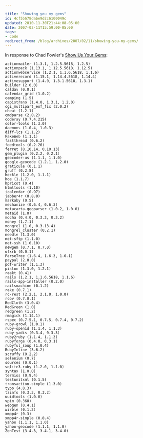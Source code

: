 ```yaml
---

title: "Showing you my gems"
id: 4cf5b678dabe9d2c6100049c
updated: 2010-11-30T21:44:08-05:00
date: 2007-02-11T15:59:00-05:00
tags:
- code
redirect_from: /blog/archives/2007/02/11/showing-you-my-gems/
---
```


In response to Chad Fowler's [Show Us Your Gems](http://www.chadfowler.com/2007/2/11/show-us-your-gems):

    actionmailer (1.3.1, 1.2.5.5618, 1.2.5)
    actionpack (1.13.1, 1.12.5.5618, 1.12.5)
    actionwebservice (1.2.1, 1.1.6.5618, 1.1.6)
    activerecord (1.15.1, 1.14.4.5618, 1.14.4)
    activesupport (1.4.0, 1.3.1.5618, 1.3.1)
    builder (2.0.0)
    caldav (0.0.1)
    calendar_grid (1.0.2)
    camping (1.5)
    capistrano (1.4.0, 1.3.1, 1.2.0)
    cgi_multipart_eof_fix (2.0.2)
    cheat (1.2.1)
    cmdparse (2.0.2)
    coderay (0.7.4.215)
    color-tools (1.3.0)
    daemons (1.0.4, 1.0.3)
    diff-lcs (1.1.2)
    FakeWeb (1.1.1)
    fastthread (0.6.2)
    feedtools (0.2.26)
    ferret (0.10.14, 0.10.13)
    gem_plugin (0.2.2, 0.2.1)
    geocoder-us (1.1.1, 1.1.0)
    google-geocode (1.2.1, 1.2.0)
    graticule (0.1.1)
    gruff (0.2.8)
    heckle (1.2.0, 1.1.1)
    hoe (1.1.7)
    hpricot (0.4)
    htmltools (1.10)
    icalendar (0.97)
    jabber4r (0.8.0)
    markaby (0.5)
    mechanize (0.6.4, 0.6.3)
    metacarta-geoparser (1.0.2, 1.0.0)
    metaid (1.0)
    mocha (0.4.0, 0.3.3, 0.3.2)
    money (1.7.1)
    mongrel (1.0, 0.3.13.4)
    mongrel_cluster (0.2.1)
    needle (1.3.0)
    net-sftp (1.1.0)
    net-ssh (1.0.10)
    newgem (0.7.1, 0.7.0)
    ofxrb (0.0.1)
    ParseTree (1.6.4, 1.6.3, 1.6.1)
    paypal (2.0.0)
    pdf-writer (1.1.3)
    piston (1.3.0, 1.2.1)
    raakt (0.41)
    rails (1.2.1, 1.1.6.5618, 1.1.6)
    rails-app-installer (0.2.0)
    railsmachine (0.1.2)
    rake (0.7.1)
    rc-rest (2.2.1, 2.1.0, 1.0.0)
    rcov (0.7.0.1)
    RedCloth (3.0.4)
    RedGreen (1.0)
    redgreen (1.2)
    rmagick (1.14.1)
    rspec (0.7.5.1, 0.7.5, 0.7.4, 0.7.2)
    ruby-growl (1.0.1)
    ruby-openid (1.1.4, 1.1.3)
    ruby-yadis (0.3.4, 0.3.3)
    ruby2ruby (1.1.4, 1.1.3)
    rubyforge (0.4.0, 0.3.1)
    rubyful_soup (1.0.4)
    RubyInline (3.6.2)
    scruffy (0.2.2)
    selenium (0.7)
    sources (0.0.1)
    sqlite3-ruby (1.2.0, 1.1.0)
    syntax (1.0.0)
    termios (0.9.4)
    testunitxml (0.1.5)
    transaction-simple (1.3.0)
    typo (4.0.3)
    tzinfo (0.3.3, 0.3.2)
    uuidtools (1.0.0)
    vpim (0.360)
    webgen (0.4.1)
    wirble (0.1.2)
    xmpp4r (0.3)
    xmpp4r-simple (0.8.4)
    yahoo (1.1.1, 1.1.0)
    yahoo-geocode (1.1.1, 1.1.0)
    ZenTest (3.4.3, 3.4.1, 3.4.0)
